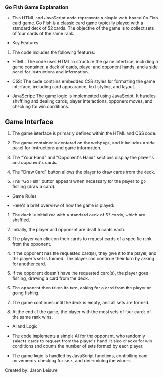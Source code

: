 ### Go Fish Game Explanation
- This HTML and JavaScript code represents a simple web-based Go Fish card game. Go Fish is a classic card game typically played with a standard deck of 52 cards. The objective of the game is to collect sets of four cards of the same rank.

* Key Features
1. The code includes the following features:

- HTML: The code uses HTML to structure the game interface, including a game container, a deck of cards, player and opponent hands, and a side panel for instructions and information.

- CSS: The code contains embedded CSS styles for formatting the game interface, including card appearance, text styling, and layout.

- JavaScript: The game logic is implemented using JavaScript. It handles shuffling and dealing cards, player interactions, opponent moves, and checking for win conditions.

## Game Interface

1. The game interface is primarily defined within the HTML and CSS code:

2. The game container is centered on the webpage, and it includes a side panel for instructions and game information.

3. The "Your Hand" and "Opponent's Hand" sections display the player's and opponent's cards.

4. The "Draw Card" button allows the player to draw cards from the deck.

5. The "Go Fish" button appears when necessary for the player to go fishing (draw a card).

* Game Rules
  
- Here's a brief overview of how the game is played:

1. The deck is initialized with a standard deck of 52 cards, which are shuffled.

2. Initially, the player and opponent are dealt 5 cards each.

3. The player can click on their cards to request cards of a specific rank from the opponent.

4. If the opponent has the requested card(s), they give it to the player, and the player's set is formed. The player can continue their turn by asking for another card.

5. If the opponent doesn't have the requested card(s), the player goes fishing, drawing a card from the deck.

6. The opponent then takes its turn, asking for a card from the player or going fishing.

7. The game continues until the deck is empty, and all sets are formed.

8. At the end of the game, the player with the most sets of four cards of the same rank wins.

* AI and Logic
  
- The code implements a simple AI for the opponent, who randomly selects cards to request from the player's hand. It also checks for win conditions and counts the number of sets formed by each player.

- The game logic is handled by JavaScript functions, controlling card movements, checking for sets, and determining the winner.

Created by: Jason Leisure
